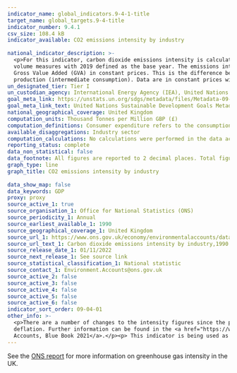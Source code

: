 ```yaml
---
indicator_name: global_indicators.9-4-1-title
target_name: global_targets.9-4-title
indicator_number: 9.4.1
csv_size: 108.4 kB
indicator_available: CO2 emissions intensity by industry
  
national_indicator_description: >-
  <p>For this indicator, carbon dioxide emissions intensity is calculated in two ways.</p><p>For the CO2 emissions per unit of GDP series, carbon dioxide emissions intensity is calculated by dividing the level of carbon dioxide emissions by Gross Domestic Product (GDP). Data are chained
  volume measures with 2019 defined as the base year. The emissions intensity figures include consumer expenditure.</p><p> For the CO2 emission per manufacturing industry per unit of GVA, carbon dioxide emissions intensity is calculated by dividing the level of carbon dioxide emissions by
  Gross Value Added (GVA) in constant prices. This is the difference between output and intermediate consumption for any given industry. This means the difference between the value of goods and services produced (output) and the cost of raw materials and other inputs which are used up in
  production (intermediate consumption). Data are in constant prices with 2019 defined as the base year. All emissions intensity figures exclude consumer expenditure.</p><p>
un_designated_tier: Tier I
un_custodian_agency: International Energy Agency (IEA), United Nations Industrial Development Organization (UNIDO)
goal_meta_link: https://unstats.un.org/sdgs/metadata/files/Metadata-09-04-01.pdf 
goal_meta_link_text: United Nations Sustainable Development Goals Metadata (PDF 516 KB)
national_geographical_coverage: United Kingdom
computation_units: Thousand Tonnes per Million GBP (£)
computation_definitions: Consumer expenditure refers to the consumption of fuels and other products by individuals in the UK, as opposed to the production of these by industry. ‘Consumer expenditure - travel’ consists almost entirely of road transport emissions. 
available_disaggregations: Industry sector
computation_calculations: No calculations were performed in the data acquisition of this indicator as the data were readily available in the required format from the source.
reporting_status: complete
data_non_statistical: false
data_footnote: All figures are reported to 2 decimal places. Total figures are based on raw data and therefore may not sum due to rounding. 2021 data are provisional. 
graph_type: line
graph_title: CO2 emissions intensity by industry
  
data_show_map: false
data_keywords: GDP
proxy: proxy
source_active_1: true
source_organisation_1: Office for National Statistics (ONS)
source_periodicity_1: Annual
source_earliest_available_1: 1990
source_geographical_coverage_1: United Kingdom
source_url_1: https://www.ons.gov.uk/economy/environmentalaccounts/datasets/ukenvironmentalaccountsatmosphericemissionsgreenhousegasemissionsintensitybyeconomicsectorunitedkingdom
source_url_text_1: Carbon dioxide emissions intensity by industry,1990 to 2020 and (provisional) 2021
source_release_date_1: 01/11/2022
source_next_release_1: See source link
source_statistical_classification_1: National statistic
source_contact_1: Environment.Accounts@ons.gov.uk
source_active_2: false
source_active_3: false
source_active_4: false
source_active_5: false
source_active_6: false
indicator_sort_order: 09-04-01
other_info: >-
  <p>There are a number of changes to the intensity figures since the previous release. This is due to revisions to the GVA figures used. More information can be found in the source download.</p><p>In September 2021 methodological improvements were made to the GDP output approach through
  deflation. Further information can be found in the <a href="https://www.ons.gov.uk/economy/nationalaccounts/uksectoraccounts/methodologies/doubledeflationmethodsanddeflatorimprovementstouknationalaccountsbluebook2021">Double deflation methods and deflator improvements to UK National
  Accounts, Blue Book 2021</a>.</p><p> This indicator is being used as an approximation of the UN SDG Indicator. Where possible, we will work to identify or develop UK data to meet the global indicator specification. This indicator has been identified in collaboration with topic experts.
---
```

See the [ONS report](https://www.ons.gov.uk/economy/environmentalaccounts/bulletins/ukenvironmentalaccounts/latest) for more information on greenhouse gas intensity in the UK.